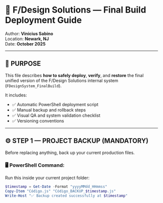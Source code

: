 # 🚀 F/Design Solutions — Final Build Deployment Guide
Author: **Vinicius Sabino**  
Location: **Newark, NJ**  
Date: **October 2025**

---

## 🧠 PURPOSE
This file describes **how to safely deploy**, **verify**, and **restore** the final unified version of the F/Design Solutions internal system (`FDesignSystem_FinalBuild`).

It includes:
- ✅ Automatic PowerShell deployment script  
- ✅ Manual backup and rollback steps  
- ✅ Visual QA and system validation checklist  
- ✅ Versioning conventions  

---

## ⚙️ STEP 1 — PROJECT BACKUP (MANDATORY)

Before replacing anything, back up your current production files.

### 🖥️ PowerShell Command:
Run this inside your current project folder:

```powershell
$timestamp = Get-Date -Format "yyyyMMdd_HHmmss"
Copy-Item "Código.js" "Código_BACKUP_$timestamp.js"
Write-Host "✅ Backup created successfully at $timestamp"
